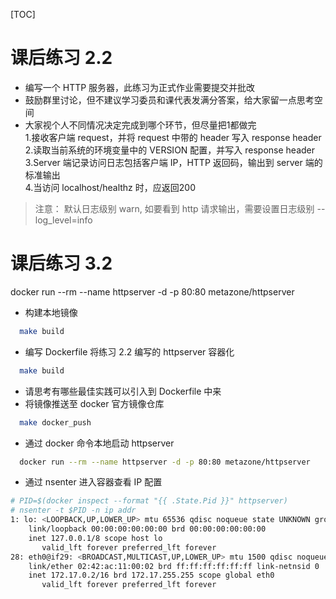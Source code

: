 [TOC]

# 课后练习 2.2

* 编写一个 HTTP 服务器，此练习为正式作业需要提交并批改
* 鼓励群里讨论，但不建议学习委员和课代表发满分答案，给大家留一点思考空间
* 大家视个人不同情况决定完成到哪个环节，但尽量把1都做完  
  1.接收客户端 request，并将 request 中带的 header 写入 response header  
  2.读取当前系统的环境变量中的 VERSION 配置，并写入 response header  
  3.Server 端记录访问日志包括客户端 IP，HTTP 返回码，输出到 server 端的标准输出  
  4.当访问 localhost/healthz 时，应返回200  

> 注意： 默认日志级别 warn, 如要看到 http 请求输出，需要设置日志级别 --log_level=info

# 课后练习 3.2

docker run --rm --name httpserver -d -p 80:80 metazone/httpserver

* 构建本地镜像
```bash
  make build
```
* 编写 Dockerfile 将练习 2.2 编写的 httpserver 容器化
```bash
  make build
```
* 请思考有哪些最佳实践可以引入到 Dockerfile 中来
* 将镜像推送至 docker 官方镜像仓库
```bash
  make docker_push
```
* 通过 docker 命令本地启动 httpserver
```bash
  docker run --rm --name httpserver -d -p 80:80 metazone/httpserver
```
* 通过 nsenter 进入容器查看 IP 配置
```bash
# PID=$(docker inspect --format "{{ .State.Pid }}" httpserver)
# nsenter -t $PID -n ip addr
1: lo: <LOOPBACK,UP,LOWER_UP> mtu 65536 qdisc noqueue state UNKNOWN group default qlen 1000
    link/loopback 00:00:00:00:00:00 brd 00:00:00:00:00:00
    inet 127.0.0.1/8 scope host lo
       valid_lft forever preferred_lft forever
28: eth0@if29: <BROADCAST,MULTICAST,UP,LOWER_UP> mtu 1500 qdisc noqueue state UP group default 
    link/ether 02:42:ac:11:00:02 brd ff:ff:ff:ff:ff:ff link-netnsid 0
    inet 172.17.0.2/16 brd 172.17.255.255 scope global eth0
       valid_lft forever preferred_lft forever
 
```